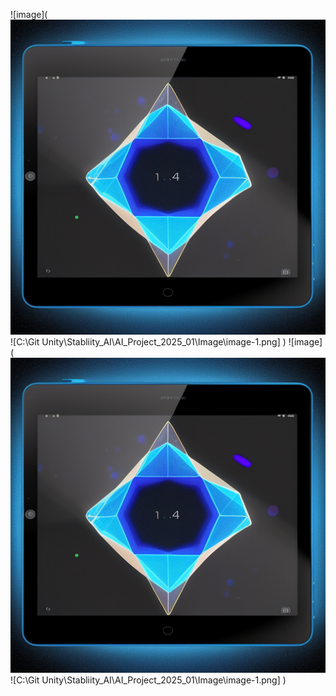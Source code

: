 ![image](
   !["C:\Git Unity\Stabliity_AI\AI_Project_2025_01\Image\image-1.png"](https://github.com/softwere123/AI_Project_2025_01/blob/main/image.png?raw=true)
   ![C:\Git Unity\Stabliity_AI\AI_Project_2025_01\Image\image-1.png]
)
![image](
   !["C:\Git Unity\Stabliity_AI\AI_Project_2025_01\Image\image-1.png"](https://github.com/softwere123/AI_Project_2025_01/blob/main/image.png?raw=true)
   ![C:\Git Unity\Stabliity_AI\AI_Project_2025_01\Image\image-1.png]
)